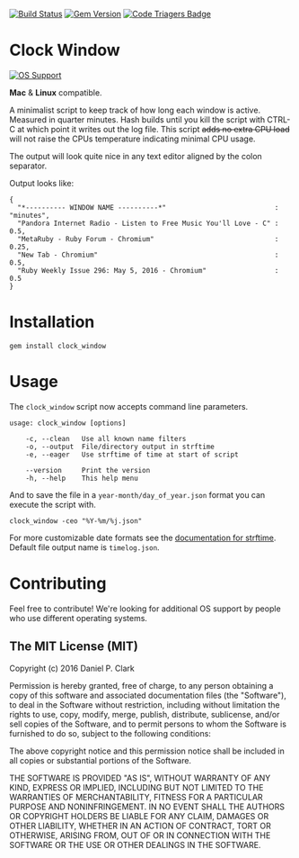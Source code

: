[![Build Status](https://travis-ci.org/danielpclark/clock_window.svg?branch=master)](https://travis-ci.org/danielpclark/clock_window)
[![Gem Version](https://badge.fury.io/rb/clock_window.svg)](https://badge.fury.io/rb/clock_window)
[![Code Triagers Badge](http://www.codetriage.com/danielpclark/clock_window/badges/users.svg)](http://www.codetriage.com/danielpclark/clock_window)

# Clock Window
[![OS Support](https://github.com/danielpclark/clock_window/blob/master/assets/mac-lin.png)]()

**Mac** & **Linux** compatible.

A minimalist script to keep track of how long each window is active.
Measured in quarter minutes.  Hash builds until you kill the script with CTRL-C
at which point it writes out the log file.  This script <del>adds no extra CPU load</del>
will not raise the CPUs temperature indicating minimal CPU usage.

The output will look quite nice in any text editor aligned by the colon separator.

Output looks like:
```
{
  "*---------- WINDOW NAME ----------*"                           : "minutes",
  "Pandora Internet Radio - Listen to Free Music You'll Love - C" : 0.5,
  "MetaRuby - Ruby Forum - Chromium"                              : 0.25,
  "New Tab - Chromium"                                            : 0.5,
  "Ruby Weekly Issue 296: May 5, 2016 - Chromium"                 : 0.5 
}
```

# Installation

```
gem install clock_window
```

# Usage

The `clock_window` script now accepts command line parameters.

```
usage: clock_window [options]

    -c, --clean   Use all known name filters
    -o, --output  File/directory output in strftime
    -e, --eager   Use strftime of time at start of script

    --version     Print the version
    -h, --help    This help menu
```

And to save the file in a `year-month/day_of_year.json` format you can execute the script with.

```
clock_window -ceo "%Y-%m/%j.json"
```

For more customizable date formats see the [documentation for strftime](http://apidock.com/ruby/DateTime/strftime).
Default file output name is `timelog.json`.

# Contributing

Feel free to contribute!  We're looking for additional OS support by people who use different operating systems.

## The MIT License (MIT)
Copyright (c) 2016 Daniel P. Clark

Permission is hereby granted, free of charge, to any person obtaining a copy of this software and associated documentation files (the "Software"), to deal in the Software without restriction, including without limitation the rights to use, copy, modify, merge, publish, distribute, sublicense, and/or sell copies of the Software, and to permit persons to whom the Software is furnished to do so, subject to the following conditions:

The above copyright notice and this permission notice shall be included in all copies or substantial portions of the Software.

THE SOFTWARE IS PROVIDED "AS IS", WITHOUT WARRANTY OF ANY KIND, EXPRESS OR IMPLIED, INCLUDING BUT NOT LIMITED TO THE WARRANTIES OF MERCHANTABILITY, FITNESS FOR A PARTICULAR PURPOSE AND NONINFRINGEMENT. IN NO EVENT SHALL THE AUTHORS OR COPYRIGHT HOLDERS BE LIABLE FOR ANY CLAIM, DAMAGES OR OTHER LIABILITY, WHETHER IN AN ACTION OF CONTRACT, TORT OR OTHERWISE, ARISING FROM, OUT OF OR IN CONNECTION WITH THE SOFTWARE OR THE USE OR OTHER DEALINGS IN THE SOFTWARE.
